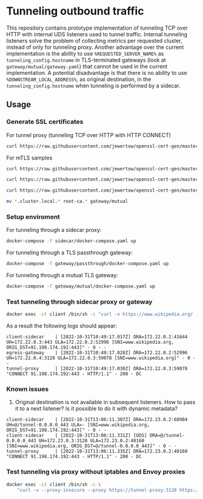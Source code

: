# Tunneling outbound traffic

This repository contains prototype implementation of tunneling TCP over HTTP with internal UDS listeners used to tunnel traffic.
Internal tunneling listeners solve the problem of collecting metrics per requested cluster, instead of only for tunneling proxy.
Another advantage over the current implementation is the ability to use `%REQUESTED_SERVER_NAME%` as `tunneling_config.hostname`
in TLS-terminated gateways (look at `gateway/mutual/gateway.yaml`) that cannot be used in the current implementation.
A potential disadvantage is that there is no ability to use `%DOWNSTREAM_LOCAL_ADDRESS%`, as original destination,
in the `tunneling_config.hostname` when tunneling is performed by a sidecar.

## Usage

### Generate SSL certificates
For tunnel proxy (tunneling TCP over HTTP with HTTP CONNECT)
```sh
curl https://raw.githubusercontent.com/jewertow/openssl-cert-gen/master/tls.sh | sh -s - --subject="tunnel-proxy"
```
For mTLS samples
```sh
curl https://raw.githubusercontent.com/jewertow/openssl-cert-gen/master/tls.sh | sh -s - --subject="cluster.local" --root-cert

curl https://raw.githubusercontent.com/jewertow/openssl-cert-gen/master/tls.sh | sh -s - --subject="client.default.svc.cluster.local" --root-cert-path=root-ca.crt --root-key-path=root-ca.key

curl https://raw.githubusercontent.com/jewertow/openssl-cert-gen/master/tls.sh | sh -s - --subject="egress-gateway.istio-system.svc.cluster.local" --root-cert-path=root-ca.crt --root-key-path=root-ca.key

mv *.cluster.local.* root-ca.* gateway/mutual
```

### Setup enviroment
For tunneling through a sidecar proxy:
```sh
docker-compose -f sidecar/docker-compose.yaml up
```
For tunneling through a TLS passthrough gateway:
```sh
docker-compose -f gateway/passthrough/docker-compose.yaml up
```
For tunneling through a mutual TLS gateway:
```sh
docker-compose -f gateway/mutual/docker-compose.yaml up
```

### Test tunneling through sidecar proxy or gateway
```sh
docker exec -it client /bin/sh -c "curl -v https://www.wikipedia.org/ | grep -o \"<title>.*</title>\""
```
As a result the following logs should appear:
```log
client-sidecar    | [2022-10-31T10:49:17.017Z] DRA=172.22.0.2:41644 UH=172.22.0.3:443 ULA=172.22.0.2:52996 [SNI=www.wikipedia.org, ORIG_DST=91.198.174.192:443]" - 0 - -
egress-gateway    | [2022-10-31T10:49:17.028Z] DRA=172.22.0.2:52996 UH=172.22.0.4:3128 ULA=172.22.0.3:59078 [SNI=www.wikipedia.org]" - 0 - -
tunnel-proxy      | [2022-10-31T10:49:17.030Z] DRA=172.22.0.3:59078 "CONNECT 91.198.174.192:443 - HTTP/1.1" - 200 - DC
```

### Known issues
1. Original destination is not available in subsequent listeners. How to pass it to a next listener? Is it possible to do it with dynamic metadata?
```log
client-sidecar    | [2022-10-31T13:06:11.307Z] DRA=172.23.0.2:60904 UH=@/tunnel-0.0.0.0_443 ULA=- [SNI=www.wikipedia.org, ORIG_DST=91.198.174.192:443]" - 0 - -
client-sidecar    | [2022-10-31T13:06:11.331Z] [UDS] DRA=@/tunnel-0.0.0.0_443 UH=172.23.0.3:3128 ULA=172.23.0.2:40160 [SNI=www.wikipedia.org, ORIG_DST=@/tunnel-0.0.0.0_443]" - 0 - -
tunnel-proxy      | [2022-10-31T13:06:11.335Z] DRA=172.23.0.2:40160 "CONNECT 91.198.174.192:443 - HTTP/1.1" - 200 - DC
```

### Test tunneling via proxy without iptables and Envoy proxies
```sh
docker exec -it client /bin/sh -c \
    "curl -v --proxy-insecure --proxy https://tunnel-proxy:3128 https://www.wikipedia.org/ | grep -o \"<title>.*</title>\""
```
